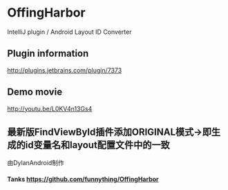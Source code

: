 OffingHarbor
============

IntelliJ plugin / Android Layout ID Converter

## Plugin information

http://plugins.jetbrains.com/plugin/7373

## Demo movie

http://youtu.be/L0KV4n13Gs4

## 最新版FindViewById插件添加ORIGINAL模式->即生成的id变量名和layout配置文件中的一致
由DylanAndroid制作

#### Tanks https://github.com/funnything/OffingHarbor